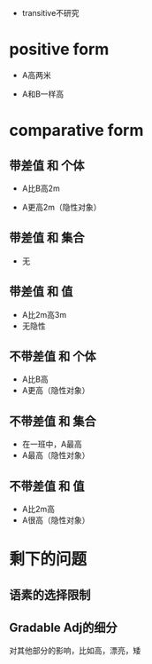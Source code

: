 * transitive不研究

# positive form

- A高两米



- A和B一样高



# comparative form

## 带差值 和 个体

- A比B高2m

- A更高2m（隐性对象）

## 带差值 和 集合

- 无

## 带差值 和 值

- A比2m高3m
- 无隐性

## 不带差值 和 个体

- A比B高
- A更高（隐性对象）

## 不带差值 和 集合

- 在一班中，A最高
- A最高（隐性对象）

## 不带差值 和 值

- A比2m高
- A很高（隐性对象）





# 剩下的问题

## 语素的选择限制

## Gradable Adj的细分

对其他部分的影响，比如高，漂亮，矮





